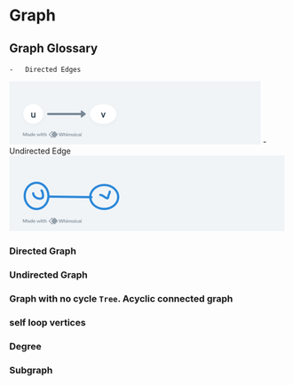 # Graph
## Graph Glossary
    -   Directed Edges
![Ex: One way Road](https://github.com/ca-franco/algo/blob/main/assets/images/directededge.png)
    -   Undirected Edge
![Ex: Rail Road](https://github.com/ca-franco/algo/blob/main/assets/images/undirectededge.png)
### Directed Graph
### Undirected Graph
### Graph with no cycle `Tree`. Acyclic connected graph
### self loop vertices
### Degree
### Subgraph
